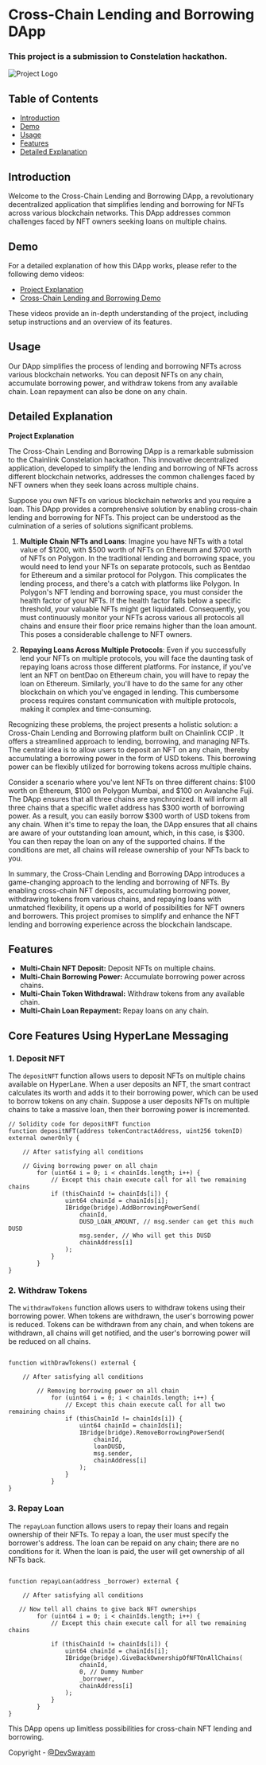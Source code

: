 
# Cross-Chain Lending and Borrowing DApp

### This project is a submission to Constelation hackathon.

![Project Logo](https://github.com/TechieeGeeeks/HyperHack/assets/99035115/c92a05b9-0262-4b67-b3fa-684710c76585)

## Table of Contents

- [Introduction](#introduction)
- [Demo](#demo)
- [Usage](#usage)
- [Features](#features)
- [Detailed Explanation](#detailed-explanation)

## Introduction

Welcome to the Cross-Chain Lending and Borrowing DApp, a revolutionary decentralized application that simplifies lending and borrowing for NFTs across various blockchain networks. This DApp addresses common challenges faced by NFT owners seeking loans on multiple chains.

## Demo

For a detailed explanation of how this DApp works, please refer to the following demo videos:

- [Project Explanation](https://drive.google.com/file/d/1EzMPTAwo9_JVxzh8l3koMYeXHM3NawLT/view?usp=drive_link)
- [Cross-Chain Lending and Borrowing Demo](https://drive.google.com/file/d/1no3zu4GqmTOPO7R6E-Tu38X8ROKYKJZE/view?usp=drive_link)

These videos provide an in-depth understanding of the project, including setup instructions and an overview of its features.

## Usage

Our DApp simplifies the process of lending and borrowing NFTs across various blockchain networks. You can deposit NFTs on any chain, accumulate borrowing power, and withdraw tokens from any available chain. Loan repayment can also be done on any chain.

## Detailed Explanation

**Project Explanation**

The Cross-Chain Lending and Borrowing DApp is a remarkable submission to the Chainlink Constelation hackathon. This innovative decentralized application, developed to simplify the lending and borrowing of NFTs across different blockchain networks, addresses the common challenges faced by NFT owners when they seek loans across multiple chains.

Suppose you own NFTs on various blockchain networks and you require a loan. This DApp provides a comprehensive solution by enabling cross-chain lending and borrowing for NFTs. This project can be understood as the culmination of a series of solutions significant problems.

1. **Multiple Chain NFTs and Loans**: Imagine you have NFTs with a total value of $1200, with $500 worth of NFTs on Ethereum and $700 worth of NFTs on Polygon. In the traditional lending and borrowing space, you would need to lend your NFTs on separate protocols, such as Bentdao for Ethereum and a similar protocol for Polygon. This complicates the lending process, and there's a catch with platforms like Polygon. In Polygon's NFT lending and borrowing space, you must consider the health factor of your NFTs. If the health factor falls below a specific threshold, your valuable NFTs might get liquidated. Consequently, you must continuously monitor your NFTs across various all protocols all chains and ensure their floor price remains higher than the loan amount. This poses a considerable challenge to NFT owners.

2. **Repaying Loans Across Multiple Protocols**: Even if you successfully lend your NFTs on multiple protocols, you will face the daunting task of repaying loans across those different platforms. For instance, if you've lent an NFT on bentDao on Ethereum chain, you will have to repay the loan on Ethereum. Similarly, you'll have to do the same for any other blockchain on which you've engaged in lending. This cumbersome process requires constant communication with multiple protocols, making it complex and time-consuming.

Recognizing these problems, the project presents a holistic solution: a Cross-Chain Lending and Borrowing platform built on Chainlink CCIP . It offers a streamlined approach to lending, borrowing, and managing NFTs. The central idea is to allow users to deposit an NFT on any chain, thereby accumulating a borrowing power in the form of USD tokens. This borrowing power can be flexibly utilized for borrowing tokens across multiple chains.

Consider a scenario where you've lent NFTs on three different chains: $100 worth on Ethereum, $100 on Polygon Mumbai, and $100 on Avalanche Fuji. The DApp ensures that all three chains are synchronized. It will inform all three chains that a specific wallet address has $300 worth of borrowing power. As a result, you can easily borrow $300 worth of USD tokens from any chain. When it's time to repay the loan, the DApp ensures that all chains are aware of your outstanding loan amount, which, in this case, is $300. You can then repay the loan on any of the supported chains. If the conditions are met, all chains will release ownership of your NFTs back to you.

In summary, the Cross-Chain Lending and Borrowing DApp introduces a game-changing approach to the lending and borrowing of NFTs. By enabling cross-chain NFT deposits, accumulating borrowing power, withdrawing tokens from various chains, and repaying loans with unmatched flexibility, it opens up a world of possibilities for NFT owners and borrowers. This project promises to simplify and enhance the NFT lending and borrowing experience across the blockchain landscape.

## Features

- **Multi-Chain NFT Deposit:** Deposit NFTs on multiple chains.
- **Multi-Chain Borrowing Power:** Accumulate borrowing power across chains.
- **Multi-Chain Token Withdrawal:** Withdraw tokens from any available chain.
- **Multi-Chain Loan Repayment:** Repay loans on any chain.

## Core Features Using HyperLane Messaging

### 1. Deposit NFT

The `depositNFT` function allows users to deposit NFTs on multiple chains available on HyperLane. When a user deposits an NFT, the smart contract calculates its worth and adds it to their borrowing power, which can be used to borrow tokens on any chain. Suppose a user deposits NFTs on multiple chains to take a massive loan, then their borrowing power is incremented.

```solidity
// Solidity code for depositNFT function
function depositNFT(address tokenContractAddress, uint256 tokenID) external ownerOnly {
   
    // After satisfying all conditions

    // Giving borrowing power on all chain
        for (uint64 i = 0; i < chainIds.length; i++) {
            // Except this chain execute call for all two remaining chains
            if (thisChainId != chainIds[i]) {
                uint64 chainId = chainIds[i];
                IBridge(bridge).AddBorrowingPowerSend(
                    chainId,
                    DUSD_LOAN_AMOUNT, // msg.sender can get this much DUSD
                    msg.sender, // Who will get this DUSD
                    chainAddress[i]
                );
            }
        }
}
```

### 2. Withdraw Tokens

The `withdrawTokens` function allows users to withdraw tokens using their borrowing power. When tokens are withdrawn, the user's borrowing power is reduced. Tokens can be withdrawn from any chain, and when tokens are withdrawn, all chains will get notified, and the user's borrowing power will be reduced on all chains.

```solidity

function withDrawTokens() external {

    // After satisfying all conditions

        // Removing borrowing power on all chain
            for (uint64 i = 0; i < chainIds.length; i++) {
                // Except this chain execute call for all two remaining chains
                if (thisChainId != chainIds[i]) {
                    uint64 chainId = chainIds[i];
                    IBridge(bridge).RemoveBorrowingPowerSend(
                        chainId,
                        loanDUSD,
                        msg.sender,
                        chainAddress[i]
                    );
                }
            }
}
```

### 3. Repay Loan

The `repayLoan` function allows users to repay their loans and regain ownership of their NFTs. To repay a loan, the user must specify the borrower's address. The loan can be repaid on any chain; there are no conditions for it. When the loan is paid, the user will get ownership of all NFTs back.

```solidity

function repayLoan(address _borrower) external {

    // After satisfying all conditions

   // Now tell all chains to give back NFT ownerships
        for (uint64 i = 0; i < chainIds.length; i++) {
            // Except this chain execute call for all two remaining chains

            if (thisChainId != chainIds[i]) {
                uint64 chainId = chainIds[i];
                IBridge(bridge).GiveBackOwnershipOfNFTOnAllChains(
                    chainId,
                    0, // Dummy Number
                    _borrower,
                    chainAddress[i]
                );
            }
        }
}
```

This DApp opens up limitless possibilities for cross-chain NFT lending and borrowing.

Copyright - [@DevSwayam](https://github.com/DevSwayam)
